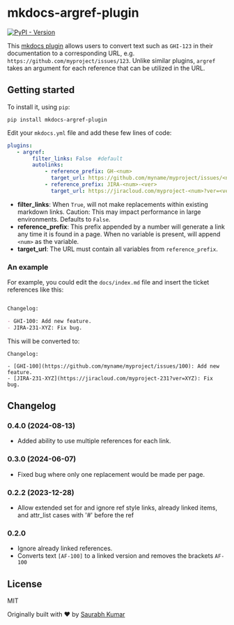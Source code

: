 # mkdocs-argref-plugin

[![PyPI - Version](https://img.shields.io/pypi/v/mkdocs-argref-plugin)](https://pypi.org/project/mkdocs-argref-plugin/)

This [mkdocs plugin](http://www.mkdocs.org/user-guide/plugins/)
allows users to convert text such as `GHI-123` in their documentation to a 
corresponding URL, e.g. `https://github.com/myproject/issues/123`. Unlike similar
plugins, `argref` takes an argument for each reference that can be utilized
in the URL.


## Getting started
To install it, using `pip`:

```
pip install mkdocs-argref-plugin
```

Edit your `mkdocs.yml` file and add these few lines of code:

```yaml
plugins:
   - argref:
        filter_links: False  #default
        autolinks:
            - reference_prefix: GH-<num>
              target_url: https://github.com/myname/myproject/issues/<num>
            - reference_prefix: JIRA-<num>-<ver>
              target_url: https://jiracloud.com/myproject-<num>?ver=<ver>
```

- __filter_links__: When `True`, will not make replacements within existing markdown links. Caution: This may impact performance in large environments. Defaults to `False`.
- __reference_prefix__: This prefix appended by a number will generate a link any time it is found in a page. When no variable is present, will append `<num>` as the variable.
- __target_url__: The URL must contain all variables from `reference_prefix`.

### An example

For example, you could edit the `docs/index.md` file and insert the ticket references like this:

````markdown

Changelog:

- GHI-100: Add new feature.
- JIRA-231-XYZ: Fix bug.

````

This will be converted to:

```
Changelog:

- [GHI-100](https://github.com/myname/myproject/issues/100): Add new feature.
- [JIRA-231-XYZ](https://jiracloud.com/myproject-231?ver=XYZ): Fix bug.

```

## Changelog

### 0.4.0 (2024-08-13)

- Added ability to use multiple references for each link.

### 0.3.0 (2024-06-07)

- Fixed bug where only one replacement would be made per page.

### 0.2.2 (2023-12-28)

- Allow extended set for <num> and ignore ref style links, already linked items, and attr_list cases with '#' before the ref

### 0.2.0
- Ignore already linked references.
- Converts text `[AF-100]` to a linked version and removes the brackets `AF-100`

## License

MIT

Originally built with ❤️ by [Saurabh Kumar](https://saurabh-kumar.com?ref=autolink-references-mkdocs-plugin)
